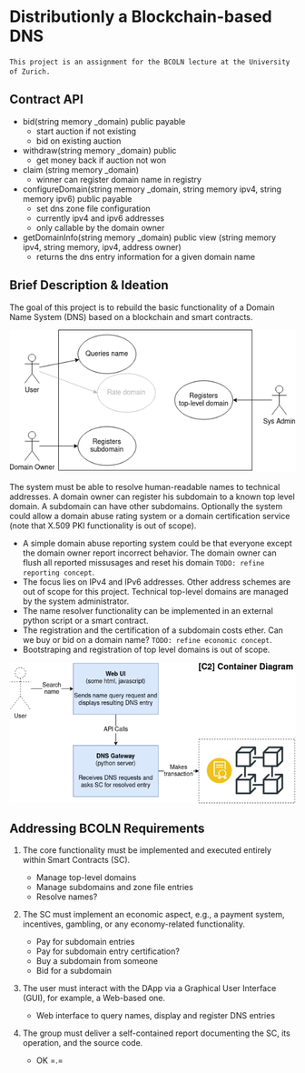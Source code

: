 #  Distributionly a Blockchain-based DNS

`This project is an assignment for the BCOLN lecture at the University of Zurich.`

## Contract API

- bid(string memory _domain) public payable  
    - start auction if not existing
    - bid on existing auction
- withdraw(string memory _domain) public 
    - get money back if auction not won
- claim (string memory _domain)
    - winner can register domain name in registry
- configureDomain(string memory _domain, string memory ipv4, string memory ipv6) public payable
    - set dns zone file configuration
    - currently ipv4 and ipv6 addresses
    - only callable by the domain owner
- getDomainInfo(string memory _domain) public view (string memory ipv4, string memory, ipv4, address owner)
    - returns the dns entry information for a given domain name


## Brief Description & Ideation

The goal of this project is to rebuild the basic functionality of a Domain Name System (DNS) based on a blockchain and smart contracts.

![Use Case Diagram](./doc/images/Distributionly-Diagrams-UseCase.png "Use Cases")

The system must be able to resolve human-readable names to technical addresses. A domain owner can register his subdomain to a known top level domain. A subdomain can have other subdomains. Optionally the system could allow a domain abuse rating system or a domain certification service (note that X.509 PKI functionality is out of scope). 

- A simple domain abuse reporting system could be that everyone except the domain owner report incorrect behavior. The domain owner can flush all reported missusages and reset his domain `TODO: refine reporting concept`.
- The focus lies on IPv4 and IPv6 addresses. Other address schemes are out of scope for this project. Technical top-level domains are managed by the system administrator.
- The name resolver functionality can be implemented in an external python script or a smart contract. 
- The registration and the certification of a subdomain costs ether. Can we buy or bid on a domain name? `TODO: refine economic concept`.
- Bootstraping and registration of top level domains is out of scope. 


![Container Diagram](./doc/images/Distributionly-Diagrams-C2-Container.png "Container Diagram")

## Addressing BCOLN Requirements

1. The core functionality must be implemented and executed entirely within Smart Contracts (SC).

    - Manage top-level domains
    - Manage subdomains and zone file entries
    - Resolve names? 

1. The SC must implement an economic aspect, e.g., a payment system, incentives, gambling, or any economy-related functionality.

    - Pay for subdomain entries
    - Pay for subdomain entry certification?
    - Buy a subdomain from someone
    - Bid for a subdomain

1. The user must interact with the DApp via a Graphical User Interface (GUI), for example, a Web-based one.

    - Web interface to query names, display and register DNS entries

1. The group must deliver a self-contained report documenting the SC, its operation, and the source code.

    - OK =.=

